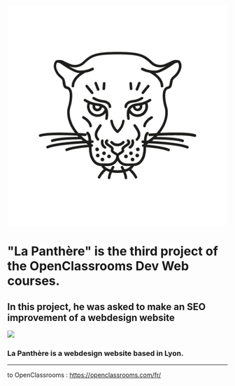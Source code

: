 ![](img/logo.png)
# "La Panthère" is the third project of the OpenClassrooms Dev Web courses.
## In this project, he was asked to make an SEO improvement of a webdesign website
![](home%20page%20la%20panthère.png)

### La Panthère is a webdesign website based in Lyon.

---

to OpenClassrooms : https://openclassrooms.com/fr/
